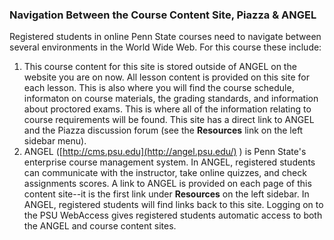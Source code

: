 ### Navigation Between the Course Content Site, Piazza & ANGEL

Registered students in online Penn State courses need to navigate between several environments in the World Wide Web. For this course these include:

1. This course content for this site is stored outside of ANGEL on the website you are on now. All lesson content is provided on this site for each lesson. This is also where you will find the course schedule, informaton on course materials, the grading standards, and information about proctored exams. This is where all of the information relating to course requirements will be found. This site has a direct link to ANGEL and the Piazza discussion forum (see the **Resources** link on the left sidebar menu).
2. ANGEL ([http://cms.psu.edu](http://angel.psu.edu/) ) is Penn State's enterprise course management system. In ANGEL, registered students can communicate with the instructor, take online quizzes, and check assignments scores. A link to ANGEL is provided on each page of this content site--it is the first link under **Resources** on the left sidebar. In ANGEL, registered students will find links back to this site. Logging on to the PSU WebAccess gives registered students automatic access to both the ANGEL and course content sites.